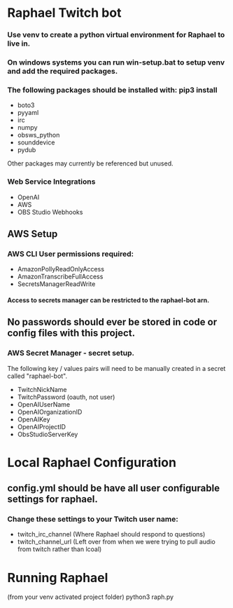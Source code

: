  # Raphael Twitch bot

### Use venv to create a python virtual environment for Raphael to live in.
### On windows systems you can run win-setup.bat to setup venv and add the required packages.

### The following packages should be installed with: pip3 install
- boto3
- pyyaml
- irc
- numpy
- obsws_python
- sounddevice
- pydub

Other packages may currently be referenced but unused.

### Web Service Integrations
- OpenAI
- AWS
- OBS Studio Webhooks

## AWS Setup
### AWS CLI User permissions required:
- AmazonPollyReadOnlyAccess
- AmazonTranscribeFullAccess
- SecretsManagerReadWrite
#### Access to secrets manager can be restricted to the raphael-bot arn.

## No passwords should ever be stored in code or config files with this project.
### AWS Secret Manager - secret setup.
The following key / values pairs will need to be manually created in a secret called "raphael-bot".
- TwitchNickName
- TwitchPassword (oauth, not user)
- OpenAIUserName
- OpenAIOrganizationID
- OpenAIKey
- OpenAIProjectID
- ObsStudioServerKey

# Local Raphael Configuration
## config.yml should be have all user configurable settings for raphael.

### Change these settings to your Twitch user name:
- twitch_irc_channel (Where Raphael should respond to questions)
- twitch_channel_url (Left over from when we were trying to pull audio from twitch rather than lcoal)


# Running Raphael
(from your venv activated project folder)
python3 raph.py
